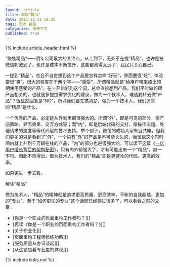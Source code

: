```yaml
---
layout: article
title: 聊聊“精品”
date: 2012-12-31 18:35
tags: 思考 精品
categories: 随便写写
published: true
---
```


{% include article_header.html %}

“聚焦精品”——明年公司最大的关注点，从上到下，无处不在提“精品”。也许是被微信刺激到了，也许是成本不断提升，这些都离得太远了，屁民只关心自己。

一提到“精品”，总会不自觉想到这个产品要怎样怎样“好玩”，界面要很“炫”，体验要很“爽”。很大的程度在于两个字——“感受”，所谓精品就是“给用户带来超出预期使用感受的产品”。在一开始听到这个词，总会直接想到产品，我们平时做的跟产品相关的，也就是多提提需求优化的建议，做为一个技术人，难道要转去做“产品”？很显然回答是“NO”，所以我们要先搞清楚，做为一个技术人，我们追求的“精品”是什么。

一个优秀的产品，必定是从外到里都很强大的。所谓“外”，即是可见的部分，像产品策略、界面效果、交互方式等；而“内”，即是后端代码的支持，像操作流程、处理请求的速度等等代码层的技术支持。举个例子，微信的成功大家有目共睹，但我们更多的只是看到了“外”，一个只有“外”的产品是不可能长久的，而微信这个短时间内就上升到千万级在线的产品，“内”的部分也是很强大的，可以读下这篇《[一亿用户增长背后的架构秘密](http://www.csdn.net/article/2012-05-15/2805581)》，只有内外都强大了，才有可能出来一个“精品”，缺一不可。因此不难得出，做为技术人，我们的“精品”即是更健壮的代码，更高的效率。

如果更进一步去看，

解读“精品”

做为技术人，“精品”的精神就是追求更高质量、更高效率，不断的自我超越，更加的“专业”。至于“如何更加的专业”这个话题已经聊过很多了，可以看看之前的文章：

- [你是一个职业的页面重构工作者吗？][]
- [再读《你是一个职业的页面重构工作者吗？》][]
- [关于职业化][]
- [页面重构工程师修练功略][]
- [服务质量从办证谈起][]
- [从连锁店看专业度的体现][]

{% include links.md %}